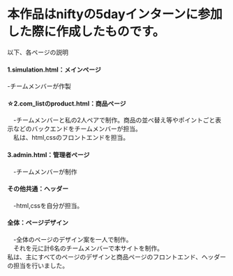 <h1>本作品はniftyの5dayインターンに参加した際に作成したものです。</h1>
以下、各ページの説明<br>

<h4>1.simulation.html：メインページ</h4>
 -チームメンバーが作製
<h4>☆2.com_listのproduct.html：商品ページ</h4>
　-チームメンバーと私の2人ペアで制作。商品の並べ替え等やポイントごと表示などのバックエンドをチームメンバーが担当。<br>
 　私は、html,cssのフロントエンドを担当。
<h4>3.admin.html：管理者ページ</h4>
　-チームメンバーが制作
<br>
<h4>その他共通：ヘッダー</h4>
　-html,cssを自分が担当。<br>

<h4>全体：ページデザイン</h4>
 　-全体のページのデザイン案を一人で制作。<br>
  　それを元に計6名のチームメンバーで本サイトを制作。
<br>
  私は、主にすべてのページのデザインと商品ページのフロントエンド、ヘッダーの担当を行いました。
